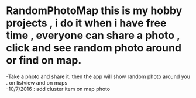 # RandomPhotoMap this is my hobby projects , i do it when i have free time , everyone can share a photo ,  click and see random photo around or find on map.
-Take a photo and share it. then the app will show random photo around you . on listview and on maps<br/>
-10/7/2016 : add cluster item on map photo
